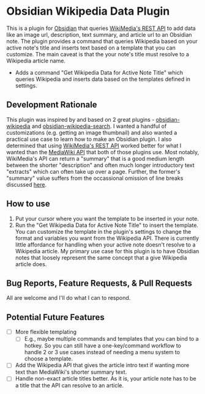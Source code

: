 # Obsidian Wikipedia Data Plugin
This is a plugin for [Obsidian](https://obsidian.md) that queries [WikiMedia's REST API](https://en.wikipedia.org/api/rest_v1/) to add data like an image url, description, text summary, and article url to an Obsidian note. The plugin provides a command that queries Wikipedia based on your active note's title and inserts text based on a template that you can customize. The main caveat is that the your note's title must resolve to a Wikipedia article name. 
- Adds a command "Get Wikipedia Data for Active Note Title" which queries Wikipedia and inserts data based on the templates defined in settings.
## Development Rationale
This plugin was inspired by and based on 2 great plugins - [obsidian-wikipedia](https://github.com/jmilldotdev/obsidian-wikipedia) and [obsidian-wikipedia-search](https://github.com/StrangeGirlMurph/obsidian-wikipedia-search). I wanted a handful of customizations (e.g. getting an image thumbnail) and also wanted a practical use case to learn how to make an Obsidian plugin. I also determined that using [WikiMedia's REST API](https://en.wikipedia.org/api/rest_v1/) worked better for what I wanted than the [MediaWiki API](https://www.mediawiki.org/wiki/API:Main_page) that both of those plugins use. Most notably, WikiMedia's API can return a "summary" that is a good medium length between the shorter "description" and often much longer introductory text "extracts" which can often take up over a page. Further, the former's "summary" value suffers from the occassional omission of line breaks discussed [here](https://phabricator.wikimedia.org/T201946).
## How to use
1. Put your cursor where you want the template to be inserted in your note.
2. Run the "Get Wikipedia Data for Active Note Title" to insert the template.
You can customize the template in the plugin's settings to change the format and variables you want from the Wikipedia API.
There is currently little affordance for handling when your active note doesn't resolve to a Wikipedia article. My primary use case for this plugin is to have Obsidian notes that loosely represent the same concept that a give Wikipedia article does.
## Bug Reports, Feature Requests, & Pull Requests
All are welcome and I'll do what I can to respond.
## Potential Future Features
- [ ] More flexible templating
    - [ ] E.g., maybe multiple commands and templates that you can bind to a hotkey. So you can still have a one-key/command workflow to handle 2 or 3 use cases instead of needing a menu system to choose a template.
- [ ] Add the Wikipedia API that gives the article intro text if wanting more text than MediaWiki's shorter summary text.
- [ ] Handle non-exact article titles better. As it is, your article note has to be a title that the API can resolve to an article.
